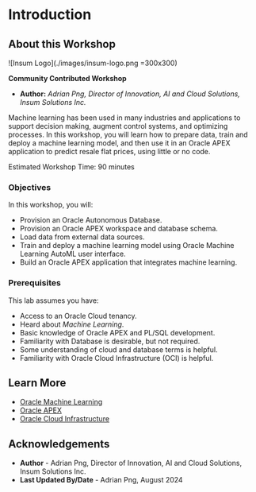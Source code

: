 # Introduction

## About this Workshop

![Insum Logo](./images/insum-logo.png =300x300)

**Community Contributed Workshop**

* **Author:** *Adrian Png, Director of Innovation, AI and Cloud Solutions, Insum Solutions Inc.*

Machine learning has been used in many industries and applications to support decision making, augment control systems, and optimizing processes. In this workshop, you will learn how to prepare data, train and deploy a machine learning model, and then use it in an Oracle APEX application to predict resale flat prices, using little or no code.

Estimated Workshop Time: 90 minutes

### Objectives

In this workshop, you will:

* Provision an Oracle Autonomous Database.
* Provision an Oracle APEX workspace and database schema.
* Load data from external data sources.
* Train and deploy a machine learning model using Oracle Machine Learning AutoML user interface.
* Build an Oracle APEX application that integrates machine learning.

### Prerequisites

This lab assumes you have:

* Access to an Oracle Cloud tenancy.
* Heard about *Machine Learning*.
* Basic knowledge of Oracle APEX and PL/SQL development.
* Familiarity with Database is desirable, but not required.
* Some understanding of cloud and database terms is helpful.
* Familiarity with Oracle Cloud Infrastructure (OCI) is helpful.

## Learn More

* [Oracle Machine Learning](https://www.oracle.com/artificial-intelligence/database-machine-learning/)
* [Oracle APEX](https://apex.oracle.com/learnmore)
* [Oracle Cloud Infrastructure](https://www.oracle.com/cloud/)

## Acknowledgements

* **Author** - Adrian Png, Director of Innovation, AI and Cloud Solutions, Insum Solutions Inc.
* **Last Updated By/Date** - Adrian Png, August 2024

